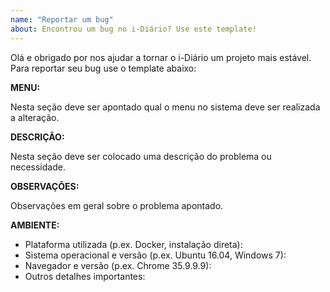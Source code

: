 ```yaml
---
name: "Reportar um bug"
about: Encontrou um bug no i-Diário? Use este template!
---
```


Olá e obrigado por nos ajudar a tornar o i-Diário um projeto mais estável. Para
reportar seu bug use o template abaixo:

**MENU:**

Nesta seção deve ser apontado qual o menu no sistema deve ser realizada a alteração.

**DESCRIÇÃO:**

Nesta seção deve ser colocado uma descrição do problema ou necessidade.

**OBSERVAÇÕES:**

Observações em geral sobre o problema apontado.

**AMBIENTE:**

- Plataforma utilizada (p.ex. Docker, instalação direta):
- Sistema operacional e versão (p.ex. Ubuntu 16.04, Windows 7):
- Navegador e versão (p.ex. Chrome 35.9.9.9):
- Outros detalhes importantes:
